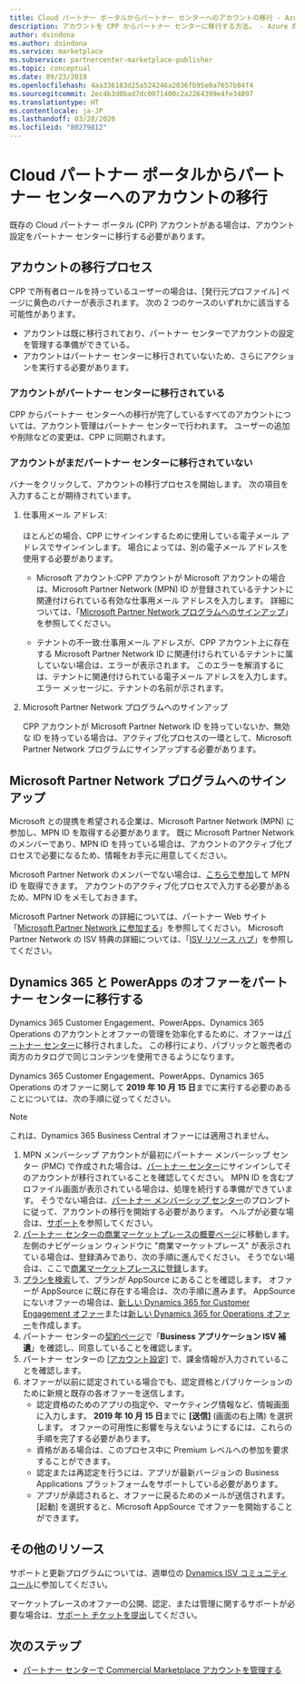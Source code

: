 ```yaml
---
title: Cloud パートナー ポータルからパートナー センターへのアカウントの移行 - Azure 用商業マーケットプレース
description: アカウントを CPP からパートナー センターに移行する方法。 - Azure 向けの Commercial Marketplace
author: dsindona
ms.author: dsindona
ms.service: marketplace
ms.subservice: partnercenter-marketplace-publisher
ms.topic: conceptual
ms.date: 09/23/2019
ms.openlocfilehash: 4aa336183d25a524246a2036fb95e0a7657b84f4
ms.sourcegitcommit: 2ec4b3d0bad7dc0071400c2a2264399e4fe34897
ms.translationtype: HT
ms.contentlocale: ja-JP
ms.lasthandoff: 03/28/2020
ms.locfileid: "80279812"
---
```

# <a name="account-migration-from-cloud-partner-portal-to-partner-center"></a>Cloud パートナー ポータルからパートナー センターへのアカウントの移行

既存の Cloud パートナー ポータル (CPP) アカウントがある場合は、アカウント設定をパートナー センターに移行する必要があります。

## <a name="account-migration-process"></a>アカウントの移行プロセス

CPP で所有者ロールを持っているユーザーの場合は、[発行元プロファイル] ページに黄色のバナーが表示されます。 次の 2 つのケースのいずれかに該当する可能性があります。

- アカウントは既に移行されており、パートナー センターでアカウントの設定を管理する準備ができている。
- アカウントはパートナー センターに移行されていないため、さらにアクションを実行する必要があります。

### <a name="your-account-has-been-migrated-to-partner-center"></a>アカウントがパートナー センターに移行されている

CPP からパートナー センターへの移行が完了しているすべてのアカウントについては、アカウント管理はパートナー センターで行われます。 ユーザーの追加や削除などの変更は、CPP に同期されます。

### <a name="you-have-not-yet-migrated-your-account-to-partner-center"></a>アカウントがまだパートナー センターに移行されていない

バナーをクリックして、アカウントの移行プロセスを開始します。 次の項目を入力することが期待されています。

1. 仕事用メール アドレス: <br> <br> ほとんどの場合、CPP にサインインするために使用している電子メール アドレスでサインインします。 場合によっては、別の電子メール アドレスを使用する必要があります。

    * Microsoft アカウント:CPP アカウントが Microsoft アカウントの場合は、Microsoft Partner Network (MPN) ID が登録されているテナントに関連付けられている有効な仕事用メール アドレスを入力します。 詳細については、「[Microsoft Partner Network プログラムへのサインアップ](#sign-up-for-microsoft-partner-network-program)」を参照してください。

    * テナントの不一致:仕事用メール アドレスが、CPP アカウント上に存在する Microsoft Partner Network ID に関連付けられているテナントに属していない場合は、エラーが表示されます。 このエラーを解消するには、テナントに関連付けられている電子メール アドレスを入力します。 エラー メッセージに、テナントの名前が示されます。

2. Microsoft Partner Network プログラムへのサインアップ

    CPP アカウントが Microsoft Partner Network ID を持っていないか、無効な ID を持っている場合は、アクティブ化プロセスの一環として、Microsoft Partner Network プログラムにサインアップする必要があります。

## <a name="sign-up-for-microsoft-partner-network-program"></a>Microsoft Partner Network プログラムへのサインアップ

Microsoft との提携を希望される企業は、Microsoft Partner Network (MPN) に参加し、MPN ID を取得する必要があります。 既に Microsoft Partner Network のメンバーであり、MPN ID を持っている場合は、アカウントのアクティブ化プロセスで必要になるため、情報をお手元に用意してください。  

Microsoft Partner Network のメンバーでない場合は、[こちらで参加](https://signup.microsoft.com/signup?sku=StoreForBusinessIW&origin=partnerdashboard&culture=en-us&ru=https://partner.microsoft.com/dashboard/account/v3/xpu/onboard?ru=/en-us/dashboard/account/v3/enrollment/companyprofile/basicpartnernetwork/new)して MPN ID を取得できます。 アカウントのアクティブ化プロセスで入力する必要があるため、MPN ID をメモしておきます。

Microsoft Partner Network の詳細については、パートナー Web サイト「[Microsoft Partner Network に参加する](https://partner.microsoft.com/en-US/membership)」を参照してください。 Microsoft Partner Network の ISV 特典の詳細については、「[ISV リソース ハブ](https://partner.microsoft.com/isv-resource-hub)」を参照してください。  

## <a name="move-dynamics-365-and-powerapps-offers-to-partner-center"></a>Dynamics 365 と PowerApps のオファーをパートナー センターに移行する

Dynamics 365 Customer Engagement、PowerApps、Dynamics 365 Operations のアカウントとオファーの管理を効率化するために、オファーは[パートナー センター](https://partner.microsoft.com/)に移行されました。 この移行により、パブリックと販売者の両方のカタログで同じコンテンツを使用できるようになります。

Dynamics 365 Customer Engagement、PowerApps、Dynamics 365 Operations のオファーに関して **2019 年 10 月 15 日**までに実行する必要のあることについては、次の手順に従ってください。

> [!NOTE]
> これは、Dynamics 365 Business Central オファーには適用されません。  

1. MPN メンバーシップ アカウントが最初にパートナー メンバーシップ センター (PMC) で作成された場合は、[パートナー センター](https://partner.microsoft.com/pcv/accountsettings/connectedpartnerprofile)にサインインしてそのアカウントが移行されていることを確認してください。 MPN ID を含むプロファイル画面が表示されている場合は、処理を続行する準備ができています。 そうでない場合は、[パートナー メンバーシップ センター](https://partners.microsoft.com/partnerprogram/Welcome.aspx)のプロンプトに従って、アカウントの移行を開始する必要があります。 ヘルプが必要な場合は、[サポート](https://partner.microsoft.com/support?issueid=100-0077)を参照してください。
2. [パートナー センターの商業マーケットプレースの概要ページ](https://partner.microsoft.com/dashboard/commercial-marketplace/overview)に移動します。 左側のナビゲーション ウィンドウに "商業マーケットプレース" が表示されている場合は、登録済みであり、次の手順に進んでください。 そうでない場合は、ここで[商業マーケットプレースに登録](https://partner.microsoft.com/dashboard/account/v3/enrollment/introduction/azureisv)します。
3. [プランを検索](https://appsource.microsoft.com/)して、プランが AppSource にあることを確認します。 オファーが AppSource に既に存在する場合は、次の手順に進みます。 AppSource にないオファーの場合は、[新しい Dynamics 365 for Customer Engagement オファー](create-new-customer-engagement-offer.md)または[新しい Dynamics 365 for Operations オファー](create-new-operations-offer.md)を作成します。
4. パートナー センターの[契約ページ](https://partner.microsoft.com/dashboard/account/agreements)で「**Business アプリケーション ISV 補遺**」を確認し、同意していることを確認します。
5. パートナー センターの [[アカウント設定]](https://partner.microsoft.com/dashboard/account/v3/accountsettings/billingprofile) で、課金情報が入力されていることを確認します。
6. オファーが以前に認定されている場合でも、認定資格とパブリケーションのために新規と既存の各オファーを送信します。
    * 認定資格のためのアプリの指定や、マーケティング情報など、情報画面に入力します。 **2019 年 10 月 15 日**までに **[送信]** (画面の右上隅) を選択します。 オファーの可用性に影響を与えないようにするには、これらの手順を完了する必要があります。
    * 資格がある場合は、このプロセス中に Premium レベルへの参加を要求することができます。
    * 認定または再認定を行うには、アプリが最新バージョンの Business Applications プラットフォームをサポートしている必要があります。
    * アプリが承認されると、オファーに戻るためのメールが送信されます。[起動] を選択すると、Microsoft AppSource でオファーを開始することができます。

## <a name="additional-resources"></a>その他のリソース

サポートと更新プログラムについては、週単位の [Dynamics ISV コミュニティ コール](https://aka.ms/DynamicsISV-CommunityCall)に参加してください。

マーケットプレースのオファーの公開、認定、または管理に関するサポートが必要な場合は、[サポート チケットを提出](https://aka.ms/MarketplacePublisherSupport)してください。

## <a name="next-steps"></a>次のステップ

- [パートナー センターで Commercial Marketplace アカウントを管理する](./manage-account.md)
